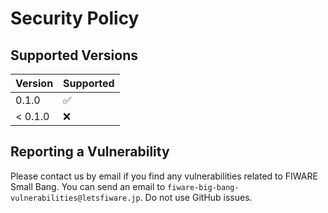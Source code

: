 # Security Policy

## Supported Versions

| Version  | Supported          |
| -------- | ------------------ |
| 0.1.0    | :white_check_mark: |
| < 0.1.0  | :x:                |

## Reporting a Vulnerability

Please contact us by email if you find any vulnerabilities related to FIWARE Small Bang.
You can send an email to `fiware-big-bang-vulnerabilities@letsfiware.jp`. Do not use GitHub issues.
